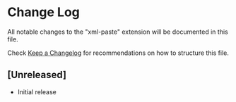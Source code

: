 # Change Log

All notable changes to the "xml-paste" extension will be documented in this file.

Check [Keep a Changelog](http://keepachangelog.com/) for recommendations on how to structure this file.

## [Unreleased]

- Initial release